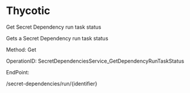 #     Thycotic


Get Secret Dependency run task status

Gets a Secret Dependency run task status

Method: Get

OperationID: SecretDependenciesService_GetDependencyRunTaskStatus

EndPoint:

/secret-dependencies/run/{identifier}
